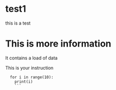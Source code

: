 # test1
this is a test
# This is more information
It contains a load of data

This is your instruction
```
  for i in range(10):
    print(i)
    ```
